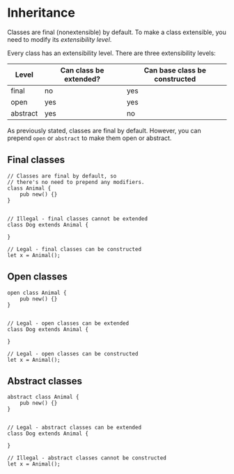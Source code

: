 # Inheritance

Classes are final (nonextensible) by default.
To make a class extensible, you need to modify its _extensibility level_.

Every class has an extensibility level.
There are three extensibility levels:

| Level    | Can class be extended? | Can base class be constructed |
| -------- | ---------------------- | ----------------------------- |
| final    | no                     | yes                           |
| open     | yes                    | yes                           |
| abstract | yes                    | no                            |

As previously stated, classes are final by default.
However, you can prepend `open` or `abstract` to make them open or abstract.

## Final classes

```sand
// Classes are final by default, so
// there's no need to prepend any modifiers.
class Animal {
    pub new() {}
}


// Illegal - final classes cannot be extended
class Dog extends Animal {

}

// Legal - final classes can be constructed
let x = Animal();
```

## Open classes

```sand
open class Animal {
    pub new() {}
}


// Legal - open classes can be extended
class Dog extends Animal {

}

// Legal - open classes can be constructed
let x = Animal();
```

## Abstract classes

```sand
abstract class Animal {
    pub new() {}
}


// Legal - abstract classes can be extended
class Dog extends Animal {

}

// Illegal - abstract classes cannot be constructed
let x = Animal();
```

